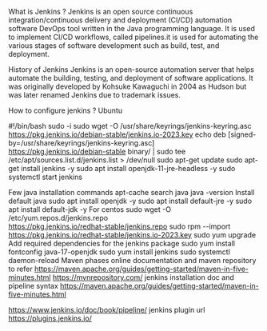 What is Jenkins ?
Jenkins is an open source continuous integration/continuous delivery and deployment (CI/CD) automation software DevOps tool written in the Java programming language. It is used to implement CI/CD workflows, called pipelines.it is used for automating the various stages of software development such as build, test, and deployment.

History of Jenkins
Jenkins is an open-source automation server that helps automate the building, testing, and deployment of software applications. It was originally developed by Kohsuke Kawaguchi in 2004 as Hudson but was later renamed Jenkins due to trademark issues.

How to configure jenkins ?
Ubuntu

#!/bin/bash
sudo -i
sudo wget -O /usr/share/keyrings/jenkins-keyring.asc \
  https://pkg.jenkins.io/debian-stable/jenkins.io-2023.key
echo deb [signed-by=/usr/share/keyrings/jenkins-keyring.asc] \
  https://pkg.jenkins.io/debian-stable binary/ | sudo tee \
  /etc/apt/sources.list.d/jenkins.list > /dev/null
sudo apt-get update
sudo apt-get install jenkins -y
sudo apt install openjdk-11-jre-headless -y
sudo systemctl start jenkins

Few java installation commands
apt-cache search java
java -version
Install default java
sudo apt install openjdk -y
sudo apt install default-jre -y
sudo apt install default-jdk -y
For centos
sudo wget -O /etc/yum.repos.d/jenkins.repo \
    https://pkg.jenkins.io/redhat-stable/jenkins.repo
sudo rpm --import https://pkg.jenkins.io/redhat-stable/jenkins.io-2023.key
sudo yum upgrade
Add required dependencies for the jenkins package
sudo yum install fontconfig java-17-openjdk
sudo yum install jenkins
sudo systemctl daemon-reload
Maven phases online documentation and maven repository to refer
https://maven.apache.org/guides/getting-started/maven-in-five-minutes.html
https://mvnrepository.com/
jenkins installation doc and pipeline syntax
https://maven.apache.org/guides/getting-started/maven-in-five-minutes.html

https://www.jenkins.io/doc/book/pipeline/
jenkins plugin url
https://plugins.jenkins.io/
